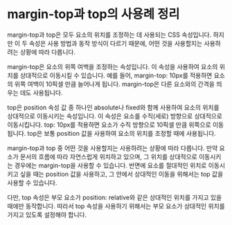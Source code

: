 # margin-top과 top의 사용례 정리

margin-top과 top은 모두 요소의 위치를 조정하는 데 사용되는 CSS 속성입니다. 
하지만 이 두 속성은 사용 방법과 동작 방식이 다르기 때문에, 어떤 것을 사용할지는 사용하려는 상황에 따라 다릅니다.

margin-top은 요소의 위쪽 여백을 조정하는 속성입니다. 
이 속성을 사용하여 요소의 위치를 상대적으로 이동시킬 수 있습니다. 
예를 들어, margin-top: 10px를 적용하면 요소의 위쪽 여백이 10픽셀 만큼 늘어나게 됩니다. 
margin-top은 다른 요소와의 간격을 띄우는 데도 사용됩니다.

top은 position 속성 값 중 하나인 absolute나 fixed와 함께 사용하여 요소의 위치를 상대적으로 이동시키는 속성입니다.
이 속성은 요소를 수직(세로) 방향으로 상대적으로 이동시킵니다. top: 10px를 적용하면 요소가 수직 방향으로 10픽셀 만큼 위쪽으로 이동됩니다. 
top은 보통 position 값을 사용하여 요소의 위치를 조정할 때에 사용됩니다.

margin-top과 top 중 어떤 것을 사용할지는 사용하려는 상황에 따라 다릅니다.
만약 요소가 문서의 흐름에 따라 자연스럽게 위치하고 있으며, 그 위치를 상대적으로 이동시키는 경우에는 margin-top을 사용할 수 있습니다. 
반면에 요소를 절대적인 위치로 이동시키고 싶을 때는 position 값을 사용하고, 그 안에서 상대적인 이동을 위해서는 top 값을 사용할 수 있습니다.

다만, top 속성은 부모 요소가 position: relative와 같은 상대적인 위치를 가지고 있을 때에만 동작합니다. 
따라서 top 속성을 사용하기 위해서는 부모 요소가 상대적인 위치를 가지고 있도록 설정해야 합니다.
